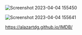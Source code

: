 ![Screenshot 2023-04-04 155450](https://user-images.githubusercontent.com/106746978/229799243-5631d7f3-92af-45fb-9774-252b67618be5.png)

![Screenshot 2023-04-04 155641](https://user-images.githubusercontent.com/106746978/229798965-1b077a71-b887-498a-bf2d-611eb8ea44fb.png)

https://alazartdg.github.io/IMDB/
